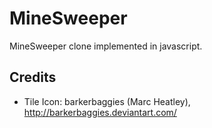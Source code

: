 # MineSweeper

MineSweeper clone implemented in javascript.

## Credits

* Tile Icon: barkerbaggies (Marc Heatley), http://barkerbaggies.deviantart.com/
